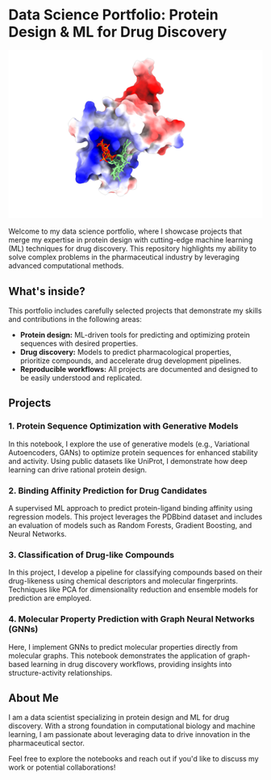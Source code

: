 # Data Science Portfolio: Protein Design & ML for Drug Discovery  

![Imagen](Images/docking.png)

Welcome to my data science portfolio, where I showcase projects that merge my expertise in protein design with cutting-edge machine learning (ML) techniques for drug discovery. This repository highlights my ability to solve complex problems in the pharmaceutical industry by leveraging advanced computational methods.  

## What's inside?  

This portfolio includes carefully selected projects that demonstrate my skills and contributions in the following areas:  
- **Protein design:** ML-driven tools for predicting and optimizing protein sequences with desired properties.  
- **Drug discovery:** Models to predict pharmacological properties, prioritize compounds, and accelerate drug development pipelines.  
- **Reproducible workflows:** All projects are documented and designed to be easily understood and replicated.  

## Projects  

### 1. **Protein Sequence Optimization with Generative Models**  
In this notebook, I explore the use of generative models (e.g., Variational Autoencoders, GANs) to optimize protein sequences for enhanced stability and activity. Using public datasets like UniProt, I demonstrate how deep learning can drive rational protein design.  

### 2. **Binding Affinity Prediction for Drug Candidates**  
A supervised ML approach to predict protein-ligand binding affinity using regression models. This project leverages the PDBbind dataset and includes an evaluation of models such as Random Forests, Gradient Boosting, and Neural Networks.  

### 3. **Classification of Drug-like Compounds**  
In this project, I develop a pipeline for classifying compounds based on their drug-likeness using chemical descriptors and molecular fingerprints. Techniques like PCA for dimensionality reduction and ensemble models for prediction are employed.  

### 4. **Molecular Property Prediction with Graph Neural Networks (GNNs)**  
Here, I implement GNNs to predict molecular properties directly from molecular graphs. This notebook demonstrates the application of graph-based learning in drug discovery workflows, providing insights into structure-activity relationships.  

## About Me  

I am a data scientist specializing in protein design and ML for drug discovery. With a strong foundation in computational biology and machine learning, I am passionate about leveraging data to drive innovation in the pharmaceutical sector.  

Feel free to explore the notebooks and reach out if you'd like to discuss my work or potential collaborations!  
